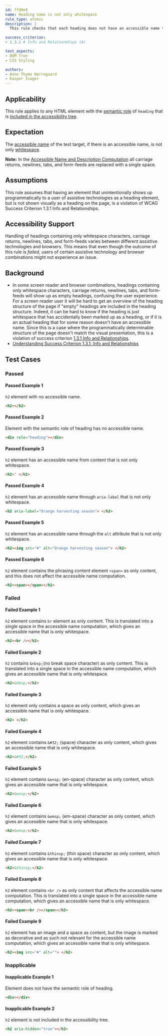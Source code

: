 ```yaml
---
id: ffd0e9
name: Heading name is not only whitespace
rule_type: atomic
description: | 
  This rule checks that each heading does not have an accessible name that is only whitespace.

success_criterion: 
- 1.3.1 # Info and Relationships (A)

test_aspects:
- DOM Tree
- CSS Styling

authors:
- Anne Thyme Nørregaard
- Kasper Isager
---
```


## Applicability

This rule applies to any HTML element with the [semantic role](#semantic-role) of `heading` that is [included in the accessibility tree](#included-in-the-accessibility-tree).

## Expectation

The [accessible name](#accessible-name) of the test target, if there is an accessible name, is not only [whitespace](#whitespace).

**Note:** In the [Accessible Name and Description Computation](https://www.w3.org/TR/accname-1.1/#mapping_additional_nd_te) all carriage returns, newlines, tabs, and form-feeds are replaced with a single space.

## Assumptions

This rule assumes that having an element that unintentionally shows up programmatically to a user of assistive technologies as a heading element, but is not shown visually as a heading on the page, is a violation of WCAG Success Criterion 1.3.1 Info and Relationships.

## Accessibility Support

Handling of headings containing only whitespace characters, carriage returns, newlines, tabs, and form-feeds varies between different assistive technologies and browsers. This means that even though the outcome of this rule is *failed*, users of certain assistive technology and browser combinations might not experience an issue.

## Background

- In some screen reader and browser combinations, headings containing only whitespace characters, carriage returns, newlines, tabs, and form-feeds will show up as empty headings, confusing the user experience. For a screen reader user it will be hard to get an overview of the heading structure of the page if "empty" headings are included in the heading structure. Indeed, it can be hard to know if the heading is just whitespace that has accidentally been marked up as a heading, or if it is an actual heading that for some reason doesn't have an accessible name. Since this is a case where the programmatically determinable structure of the page doesn't match the visual presentation, this is a violation of success criterion [1.3.1 Info and Relationships](https://www.w3.org/TR/WCAG21/#info-and-relationships).
- [Understanding Success Criterion 1.3.1: Info and Relationships](https://www.w3.org/WAI/WCAG21/Understanding/info-and-relationships.html)

## Test Cases

### Passed

#### Passed Example 1

`h2` element with no accessible name.

```html
<h2></h2>
```

#### Passed Example 2

Element with the semantic role of heading has no accessible name.

```html
<div role="heading"></div>
```

#### Passed Example 3

`h2` element has an accessible name from content that is not only whitespace.

```html
<h2>' </h2>
```

#### Passed Example 4

`h2` element has an accessible name through `aria-label` that is not only whitespace.

```html
<h2 aria-label="Orange harvesting season"> </h2>
```

#### Passed Example 5

`h2` element has an accessible name through the `alt` attribute that is not only whitespace.

```html
<h2><img src="#" alt="Orange harvesting season"> </h2>
```

#### Passed Example 6

`h2` element contains the phrasing content element `<span>` as only content, and this does not affect the accessible name computation.

```html
<h2><span></span></h2>
```

### Failed

#### Failed Example 1

`h2` element contains `br` element as only content. This is translated into a single space in the accessible name computation, which gives an accessible name that is only whitespace.

```html
<h2><br /></h2>
```

#### Failed Example 2

`h2` contains `&nbsp;`(no break space character) as only content. This is translated into a single space in the accessible name computation, which gives an accessible name that is only whitespace.

```html
<h2>&nbsp;</h2>
```

#### Failed Example 3

`h2` element only contains a space as only content, which gives an accessible name that is only whitespace.

```html
<h2> </h2>
```

#### Failed Example 4

`h2` element contains `&#32;` (space) character as only content, which gives an accessible name that is only whitespace.

```html
<h2>&#32;</h2>
```

#### Failed Example 5

`h2` element contains `&ensp;` (en-space) character as only content, which gives an accessible name that is only whitespace.

```html
<h2>&ensp;</h2>
```

#### Failed Example 6

`h2` element contains `&emsp;` (em-space) character as only content, which gives an accessible name that is only whitespace.

```html
<h2>&emsp;</h2>
```

#### Failed Example 7

`h2` element contains `&thinsp;` (thin space) character as only content, which gives an accessible name that is only whitespace.

```html
<h2>&thinsp;</h2>
```

#### Failed Example 8

`h2` element contains `<br />` as only content that affects the accessible name computation. This is translated into a single space in the accessible name computation, which gives an accessible name that is only whitespace.

```html
<h2><span><br /></span></h2>
```

#### Failed Example 9

`h2` element has an image and a space as content, but the image is marked as decorative and as such not relevant for the accessible name computation, which gives an accessible name that is only whitespace.

```html
<h2><img src="#" alt=""> </h2>
```

### Inapplicable

#### Inapplicable Example 1

Element does not have the semantic role of heading.

```html
<div></div>
```

#### Inapplicable Example 2

`h2` element is not included in the accessibility tree.

```html
<h2 aria-hidden="true"></h2>
```
